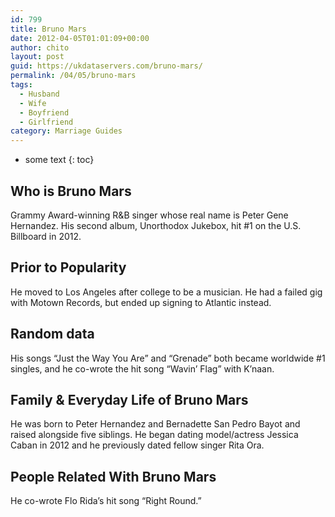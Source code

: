 ```yaml
---
id: 799
title: Bruno Mars
date: 2012-04-05T01:01:09+00:00
author: chito
layout: post
guid: https://ukdataservers.com/bruno-mars/
permalink: /04/05/bruno-mars
tags:
  - Husband
  - Wife
  - Boyfriend
  - Girlfriend
category: Marriage Guides
---
```


* some text
{: toc}


## Who is  Bruno Mars
                  
                  
                  
Grammy Award-winning R&B singer whose real name is Peter Gene Hernandez. His second album, Unorthodox Jukebox, hit #1 on the U.S. Billboard in 2012.
                  
                
                
                
## Prior to Popularity 
                  
                  
                  
He moved to Los Angeles after college to be a musician. He had a failed gig with Motown Records, but ended up signing to Atlantic instead.
                  
                
                
                
## Random data 
                  
                  
                  
His songs &#8220;Just the Way You Are&#8221; and &#8220;Grenade&#8221; both became worldwide #1 singles, and he co-wrote the hit song &#8220;Wavin&#8217; Flag&#8221; with K&#8217;naan. 
                  
                
                
                
## Family & Everyday Life of Bruno Mars
                  
                  
                  
He was born to Peter Hernandez and Bernadette San Pedro Bayot and raised alongside five siblings. He began dating model/actress Jessica Caban in 2012 and he previously dated fellow singer Rita Ora.
                  
                
                
                
## People Related With  Bruno Mars
                  
                  
                  
He co-wrote Flo Rida&#8217;s hit song &#8220;Right Round.&#8221; 
                  
                
              
            
          
          
          
    
    
  
